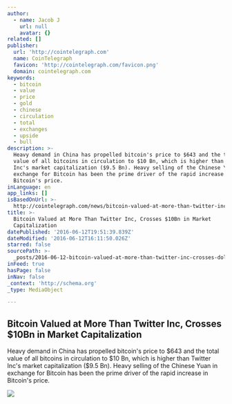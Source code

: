 ```yaml
---
author:
  - name: Jacob J
    url: null
    avatar: {}
related: []
publisher:
  url: 'http://cointelegraph.com'
  name: CoinTelegraph
  favicon: 'http://cointelegraph.com/favicon.png'
  domain: cointelegraph.com
keywords:
  - bitcoin
  - value
  - price
  - gold
  - chinese
  - circulation
  - total
  - exchanges
  - upside
  - bull
description: >-
  Heavy demand in China has propelled bitcoin's price to $643 and the total
  value of all bitcoins in circulation to $10 Bn, which is higher than Twitter
  Inc's market capitalization ($9.5 Bn). Heavy selling of the Chinese Yuan in
  exchange for Bitcoin has been the prime driver of the rapid increase in
  Bitcoin's price.
inLanguage: en
app_links: []
isBasedOnUrl: >-
  http://cointelegraph.com/news/bitcoin-valued-at-more-than-twitter-inc-crosses-10bn-in-market-capitalization
title: >-
  Bitcoin Valued at More Than Twitter Inc, Crosses $10Bn in Market
  Capitalization
datePublished: '2016-06-12T19:51:39.839Z'
dateModified: '2016-06-12T16:11:50.026Z'
starred: false
sourcePath: >-
  _posts/2016-06-12-bitcoin-valued-at-more-than-twitter-inc-crosses-dollar10bn-in-ma.md
inFeed: true
hasPage: false
inNav: false
_context: 'http://schema.org'
_type: MediaObject

---
```

<article style=""><h1>Bitcoin Valued at More Than Twitter Inc, Crosses $10Bn in Market Capitalization</h1><p>Heavy demand in China has propelled bitcoin's price to $643 and the total value of all bitcoins in circulation to $10 Bn, which is higher than Twitter Inc's market capitalization ($9.5 Bn). Heavy selling of the Chinese Yuan in exchange for Bitcoin has been the prime driver of the rapid increase in Bitcoin's price.</p><img src="http://cointelegraph.com/images/725_aHR0cDovL2NvaW50ZWxlZ3JhcGguY29tL3N0b3JhZ2UvdXBsb2Fkcy92aWV3LzIzM2ViNGZmMmEyZjU2MzA2NjFkNGE2YmJmOThmODEyLmpwZw==.jpg" /></article>